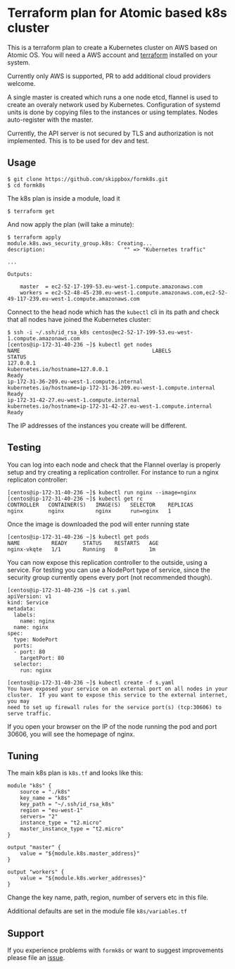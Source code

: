 Terraform plan for Atomic based k8s cluster
===========================================

This is a terraform plan to create a Kubernetes cluster on AWS based on Atomic OS. You will need a AWS account and [terraform](https://www.terraform.io) installed on your system.

Currently only AWS is supported, PR to add additional cloud providers welcome.

A single master is created which runs a one node etcd, flannel is used to create an overaly network used by Kubernetes.
Configuration of systemd units is done by copying files to the instances or using templates. Nodes auto-register with the master.

Currently, the API server is not secured by TLS and authorization is not implemented. This is to be used for dev and test.

Usage
-----

    $ git clone https://github.com/skippbox/formk8s.git
    $ cd formk8s

The k8s plan is inside a module, load it

    $ terraform get

And now apply the plan (will take a minute):

    $ terraform apply
    module.k8s.aws_security_group.k8s: Creating...
    description:                         "" => "Kubernetes traffic"

    ...

    Outputs:

        master  = ec2-52-17-199-53.eu-west-1.compute.amazonaws.com
        workers = ec2-52-48-45-230.eu-west-1.compute.amazonaws.com,ec2-52-49-117-239.eu-west-1.compute.amazonaws.com    

Connect to the head node which has the `kubectl` cli in its path and check that all nodes have joined the Kubernetes cluster:

    $ ssh -i ~/.ssh/id_rsa_k8s centos@ec2-52-17-199-53.eu-west-1.compute.amazonaws.com
    [centos@ip-172-31-40-236 ~]$ kubectl get nodes
    NAME                                          LABELS                                                               STATUS
    127.0.0.1                                     kubernetes.io/hostname=127.0.0.1                                     Ready
    ip-172-31-36-209.eu-west-1.compute.internal   kubernetes.io/hostname=ip-172-31-36-209.eu-west-1.compute.internal   Ready
    ip-172-31-42-27.eu-west-1.compute.internal    kubernetes.io/hostname=ip-172-31-42-27.eu-west-1.compute.internal    Ready

The IP addresses of the instances you create will be different.

Testing
-------

You can log into each node and check that the Flannel overlay is properly setup and try creating a replication controller.
For instance to run a nginx replicaton controller:

    [centos@ip-172-31-40-236 ~]$ kubectl run nginx --image=nginx
    [centos@ip-172-31-40-236 ~]$ kubectl get rc
    CONTROLLER   CONTAINER(S)   IMAGE(S)   SELECTOR    REPLICAS
    nginx        nginx          nginx      run=nginx   1

Once the image is downloaded the pod will enter running state

    [centos@ip-172-31-40-236 ~]$ kubectl get pods
    NAME          READY     STATUS    RESTARTS   AGE
    nginx-vkqte   1/1       Running   0          1m

You can now expose this replication controller to the outside, using a service. For testing you can use a NodePort type of service, since the security group currently opens every port (not recommended though).

    [centos@ip-172-31-40-236 ~]$ cat s.yaml
    apiVersion: v1
    kind: Service
    metadata: 
      labels: 
        name: nginx
      name: nginx
    spec: 
      type: NodePort
      ports:
      - port: 80
        targetPort: 80
      selector: 
        run: nginx

    [centos@ip-172-31-40-236 ~]$ kubectl create -f s.yaml 
    You have exposed your service on an external port on all nodes in your
    cluster.  If you want to expose this service to the external internet, you may
    need to set up firewall rules for the service port(s) (tcp:30606) to serve traffic.

If you open your browser on the IP of the node running the pod and port 30606, you will see the homepage of nginx.

Tuning
------

The main k8s plan is `k8s.tf` and looks like this:

    module "k8s" {
        source = "./k8s"
        key_name = "k8s"
        key_path = "~/.ssh/id_rsa_k8s"
        region = "eu-west-1"
        servers= "2"
        instance_type = "t2.micro"
        master_instance_type = "t2.micro"
    }

    output "master" {
        value = "${module.k8s.master_address}"
    }

    output "workers" {
        value = "${module.k8s.worker_addresses}"
    }

Change the key name, path, region, number of servers etc in this file.

Additional defaults are set in the module file `k8s/variables.tf`

Support
-------

If you experience problems with `formk8s` or want to suggest improvements please file an [issue](https://github.com/skippbox/formk8s/issues).
